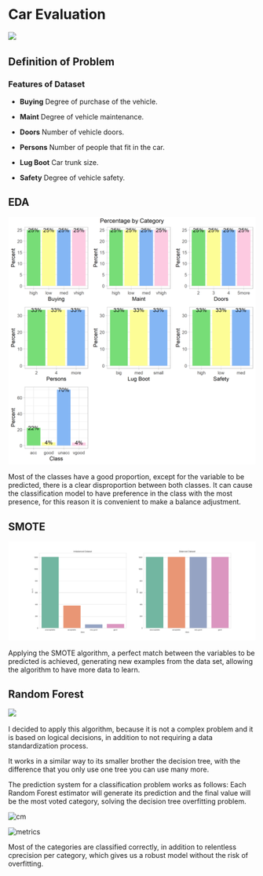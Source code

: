 # **Car Evaluation**

<img src = "https://di-uploads-pod5.dealerinspire.com/autocitysd/uploads/2019/03/Used-Car-Evaluation-Checklist.jpg">


## **Definition of Problem**

### **Features of Dataset**


* **Buying** Degree of purchase of the vehicle.

* **Maint** Degree of vehicle maintenance.

* **Doors** Number of vehicle doors.

* **Persons** Number of people that fit in the car.

* **Lug Boot** Car trunk size.

* **Safety** Degree of vehicle safety.

## **EDA**

<img src = "https://github.com/Jesus-Vazquez-A/Car-Evaluation-Proyect/blob/main/img/matrix_barplot.png">

Most of the classes have a good proportion, except for the variable to be predicted, there is a clear disproportion between both classes. It can cause the classification model to have preference in the class with the most presence, for this reason it is convenient to make a balance adjustment.

## **SMOTE**
<img src = "https://github.com/Jesus-Vazquez-A/Car-Evaluation-Proyect/blob/main/img/SMOTE.png">

Applying the SMOTE algorithm, a perfect match between the variables to be predicted is achieved, generating new examples from the data set, allowing the algorithm to have more data to learn.


## **Random Forest**



<img src = "https://ecosistemas.ovacen.com/wp-content/uploads/2018/01/bosque.jpg">


I decided to apply this algorithm, because it is not a complex problem and it is based on logical decisions, in addition to not requiring a data standardization process.

It works in a similar way to its smaller brother the decision tree, with the difference that you only use one tree you can use many more.

The prediction system for a classification problem works as follows: Each Random Forest estimator will generate its prediction and the final value will be the most voted category, solving the decision tree overfitting problem.

![cm](https://user-images.githubusercontent.com/85312561/191783771-8f660ce7-8fdd-4dca-8489-44a68b5770c3.png)

![metrics](https://user-images.githubusercontent.com/85312561/191783785-697f9ac8-278c-41e4-b640-9f2b15f5952e.png)

Most of the categories are classified correctly, in addition to relentless cprecision per category, which gives us a robust model without the risk of overfitting.
